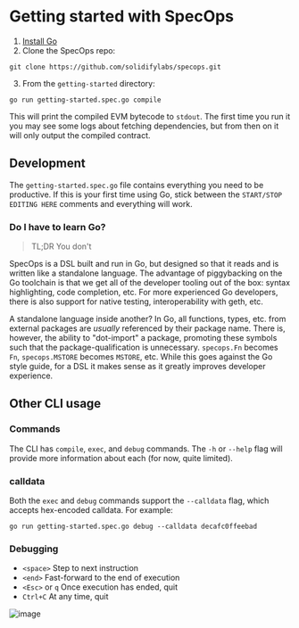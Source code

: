# Getting started with SpecOps

1. [Install Go](https://go.dev/doc/install)
2. Clone the SpecOps repo:

```shell
git clone https://github.com/solidifylabs/specops.git
```

3. From the `getting-started` directory:

```shell
go run getting-started.spec.go compile
```

This will print the compiled EVM bytecode to `stdout`. The first time you run it you may see some logs about fetching dependencies, but from then on it will only output the compiled contract.

## Development

The `getting-started.spec.go` file contains everything you need to be productive.
If this is your first time using Go, stick between the `START/STOP EDITING HERE` comments and everything will work.

### Do I have to learn Go?

> TL;DR You don't

SpecOps is a DSL built and run in Go, but designed so that it reads and is written like a standalone language.
The advantage of piggybacking on the Go toolchain is that we get all of the developer tooling out of the box: syntax highlighting, code completion, etc.
For more experienced Go developers, there is also support for native testing, interoperability with geth, etc.

A standalone language inside another?
In Go, all functions, types, etc. from external packages are *usually* referenced by their package name.
There is, however, the ability to "dot-import" a package, promoting these symbols such that the package-qualification is unnecessary.
`specops.Fn` becomes `Fn`, `specops.MSTORE` becomes `MSTORE`, etc. While this goes against the Go style guide, for a DSL it makes sense as it greatly improves developer experience.

## Other CLI usage

### Commands

The CLI has `compile`, `exec`, and `debug` commands. The `-h` or `--help` flag
will provide more information about each (for now, quite limited).

### calldata

Both the `exec` and `debug` commands support the `--calldata` flag, which accepts hex-encoded calldata. For example:

```shell
go run getting-started.spec.go debug --calldata decafc0ffeebad
```

### Debugging

* `<space>` Step to next instruction
* `<end>` Fast-forward to the end of execution
* `<Esc>` or `q` Once execution has ended, quit
* `Ctrl+C` At any time, quit

![image](https://github.com/solidifylabs/specops/assets/519948/5057ad0f-bb6f-438b-a295-8b1f410d2330)

